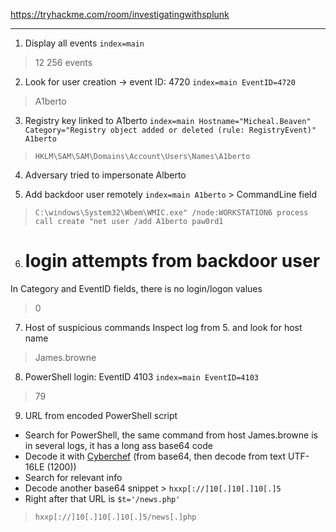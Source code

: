 https://tryhackme.com/room/investigatingwithsplunk

___
1. Display all events
`index=main`
> 12 256 events

2. Look for user creation $\rightarrow$ event ID: 4720
`index=main EventID=4720`
> A1berto 

3. Registry key linked to A1berto
`index=main Hostname="Micheal.Beaven" Category="Registry object added or deleted (rule: RegistryEvent)" A1berto`
> ` HKLM\SAM\SAM\Domains\Account\Users\Names\A1berto `

4. Adversary tried to impersonate Alberto

5. Add backdoor user remotely
`index=main A1berto` > CommandLine field
> `C:\windows\System32\Wbem\WMIC.exe" /node:WORKSTATION6 process call create "net user /add A1berto paw0rd1`

6. # login attempts from backdoor user
In Category and EventID fields, there is no login/logon values
> 0

7. Host of suspicious commands
Inspect log from 5. and look for host name
> James.browne 

8. PowerShell login: EventID 4103
`index=main EventID=4103`
> 79

9. URL from encoded PowerShell script
- Search for PowerShell, the same command from host James.browne is in several logs, it has a long ass base64 code
- Decode it with [Cyberchef](https://gchq.github.io/CyberChef) (from base64, then decode from text UTF-16LE (1200))
- Search for relevant info
- Decode another base64 snippet > `hxxp[://]10[.]10[.]10[.]5`
- Right after that URL is `$t='/news.php'`
> `hxxp[://]10[.]10[.]10[.]5/news[.]php`